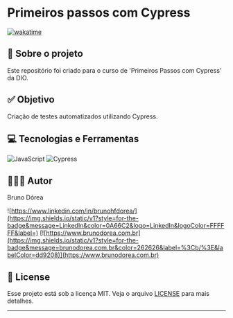 # Primeiros passos com Cypress

[![wakatime](https://wakatime.com/badge/user/68660678-6b86-4b78-98df-f5f41a37e1bc/project/018d6041-6dd5-4632-a38d-6fadf27839d2.svg)](https://wakatime.com/badge/user/68660678-6b86-4b78-98df-f5f41a37e1bc/project/018d6041-6dd5-4632-a38d-6fadf27839d2)

## 💼 Sobre o projeto

Este repositório foi criado para o curso de 'Primeiros Passos com Cypress' da DIO.

## ✅ Objetivo

Criação de testes automatizados utilizando Cypress.

## 💻 Tecnologias e Ferramentas

![JavaScript](https://img.shields.io/static/v1?style=for-the-badge&message=JavaScript&color=222222&logo=JavaScript&logoColor=F7DF1E&label=)
![Cypress](https://img.shields.io/badge/-cypress-%23E5E5E5?style=for-the-badge&logo=cypress&logoColor=058a5e)

## 👨🏽‍💻 Autor

Bruno Dórea

![https://www.linkedin.com/in/brunohfdorea/](https://img.shields.io/static/v1?style=for-the-badge&message=LinkedIn&color=0A66C2&logo=LinkedIn&logoColor=FFFFFF&label=)
[![https://www.brunodorea.com.br](https://img.shields.io/static/v1?style=for-the-badge&message=brunodorea.com.br&color=262626&label=%3Cb/%3E&labelColor=dd9208)](https://www.brunodorea.com.br)

## 📝 License

Esse projeto está sob a licença MIT. Veja o arquivo [LICENSE](LICENSE) para mais detalhes.

---
